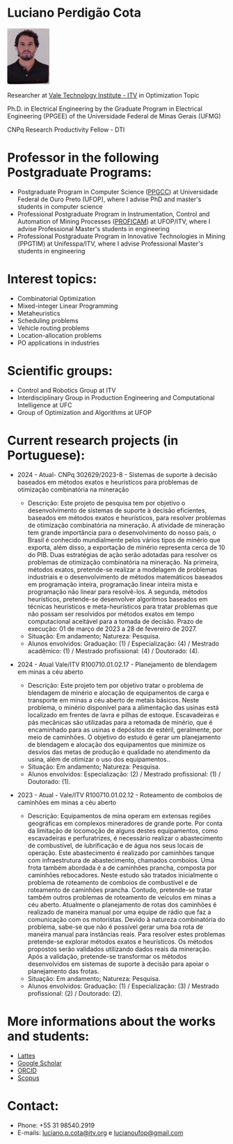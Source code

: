 # Luciano Perdigão Cota

![alt text](citations.jpg)

Researcher at [Vale Technology Institute - ITV](https://www.itv.org/itv-mineracao/grupos-de-pesquisa-e-parcerias/) in Optimization Topic

Ph.D. in Electrical Engineering by the Graduate Program in Electrical Engineering (PPGEE) of the Universidade Federal de Minas Gerais (UFMG)

CNPq Research Productivity Fellow - DTI

# Professor in the following Postgraduate Programs:
- Postgraduate Program in Computer Science ([PPGCC](http://www3.decom.ufop.br/pos/inicio/)) at Universidade Federal de Ouro Preto (UFOP), where I advise PhD and master's students in computer science
- Professional Postgraduate Program in Instrumentation, Control and Automation of Mining Processes ([PROFICAM](https://proficam.ufop.br/)) at UFOP/ITV, where I advise Professional Master's students in engineering
- Professional Postgraduate Program in Innovative Technologies in Mining (PPGTIM) at Unifesspa/ITV, where I advise Professional Master's students in engineering

# Interest topics:
- Combinatorial Optimization
- Mixed-integer Linear Programming
- Metaheuristics
- Scheduling problems
- Vehicle routing problems
- Location-allocation problems
- PO applications in industries

# Scientific groups:
- Control and Robotics Group at ITV
- Interdisciplinary Group in Production Engineering and Computational Intelligence at UFC
- Group of Optimization and Algorithms at UFOP

# Current research projects (in Portuguese):

- 2024 - Atual- CNPq 302629/2023-8 - Sistemas de suporte à decisão baseados em métodos exatos e heurísticos para problemas de otimização combinatória na mineração
  - Descrição: Este projeto de pesquisa tem por objetivo o desenvolvimento de sistemas de suporte à decisão eficientes, baseados em métodos exatos e heurísticos, para resolver problemas de otimização combinatória na mineração. A atividade de mineração tem grande importância para o desenvolvimento do nosso país, o Brasil é conhecido mundialmente pelos vários tipos de minério que exporta, além disso, a exportação de minério representa cerca de 10 do PIB. Duas estratégias de ação serão adotadas para resolver os problemas de otimização combinatória na mineração. Na primeira, métodos exatos, pretende-se realizar a modelagem de problemas industriais e o desenvolvimento de métodos matemáticos baseados em programação inteira, programação linear inteira mista e programação não linear para resolvê-los. A segunda, métodos heurísticos, pretende-se desenvolver algoritmos baseados em técnicas heurísticos e meta-heurísticos para tratar problemas que não possam ser resolvidos por métodos exatos em tempo computacional aceitável para a tomada de decisão. Prazo de execução: 01 de março de 2023 a 28 de fevereiro de 2027.
  - Situação: Em andamento; Natureza: Pesquisa.
  - Alunos envolvidos: Graduação: (1) / Especialização: (4) / Mestrado acadêmico: (1) / Mestrado profissional: (4) / Doutorado: (4).

- 2024 - Atual Vale/ITV R100710.01.02.17 - Planejamento de blendagem em minas a céu aberto
  - Descrição: Este projeto tem por objetivo tratar o problema de blendagem de minério e alocação de equipamentos de carga e transporte em minas a céu aberto de metais básicos. Neste problema, o minério disponível para a alimentação das usinas está localizado em frentes de lavra e pilhas de estoque. Escavadeiras e pás mecânicas são utilizadas para a retomada de minério, que é encaminhado para as usinas e depósitos de estéril, geralmente, por meio de caminhões. O objetivo do estudo é gerar um planejamento de blendagem e alocação dos equipamentos que minimize os desvios das metas de produção e qualidade no atendimento da usina, além de otimizar o uso dos equipamentos..
  - Situação: Em andamento; Natureza: Pesquisa.
  - Alunos envolvidos: Especialização: (2) / Mestrado profissional: (1) / Doutorado: (1).

- 2023 - Atual - Vale/ITV R100710.01.02.12 - Roteamento de comboios de caminhões em minas a céu aberto
  - Descrição: Equipamentos de mina operam em extensas regiões geográficas em complexos mineradores de grande porte. Por conta da limitação de locomoção de alguns destes equipamentos, como escavadeiras e perfuratrizes, é necessário realizar o abastecimento de combustível, de lubrificação e de água nos seus locais de operação. Este abastecimento é realizado por caminhões tanque com infraestrutura de abastecimento, chamados comboios. Uma frota também abordada é a de caminhões prancha, composta por caminhões rebocadores. Neste estudo são tratados inicialmente o problema de roteamento de comboios de combustível e de roteamento de caminhões prancha. Contudo, pretende-se tratar também outros problemas de roteamento de veículos em minas a céu aberto. Atualmente o planejamento de rotas dos caminhões é realizado de maneira manual por uma equipe de rádio que faz a comunicação com os motoristas. Devido à natureza combinatória do problema, sabe-se que não é possível gerar uma boa rota de maneira manual para instâncias reais. Para resolver estes problemas pretende-se explorar métodos exatos e heurísticos. Os métodos propostos serão validados utilizando dados reais da mineração. Após a validação, pretende-se transformar os métodos desenvolvidos em sistemas de suporte à decisão para apoiar o planejamento das frotas.
  - Situação: Em andamento; Natureza: Pesquisa.
  - Alunos envolvidos: Graduação: (1) / Especialização: (3) / Mestrado profissional: (2) / Doutorado: (2).

# More informations about the works and students:
- [Lattes](http://lattes.cnpq.br/8381522986161301)
- [Google Scholar](https://scholar.google.com.br/citations?user=FpMkR1AAAAAJ&hl=pt-BR&oi=ao) 
- [ORCID](https://orcid.org/0000-0002-8385-7573)
- [Scopus](https://www.scopus.com/authid/detail.uri?authorId=56203769000)

# Contact:
- Phone: +55 31 98540.2919 
- E-mails: luciano.p.cota@itv.org e lucianoufop@gmail.com 



